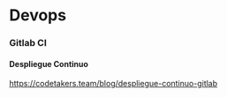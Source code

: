 # Devops

### Gitlab CI

#### Despliegue Continuo

https://codetakers.team/blog/despliegue-continuo-gitlab
